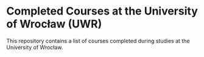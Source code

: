 # Completed Courses at the University of Wrocław (UWR)

This repository contains a list of courses completed during studies at the University of Wrocław.
